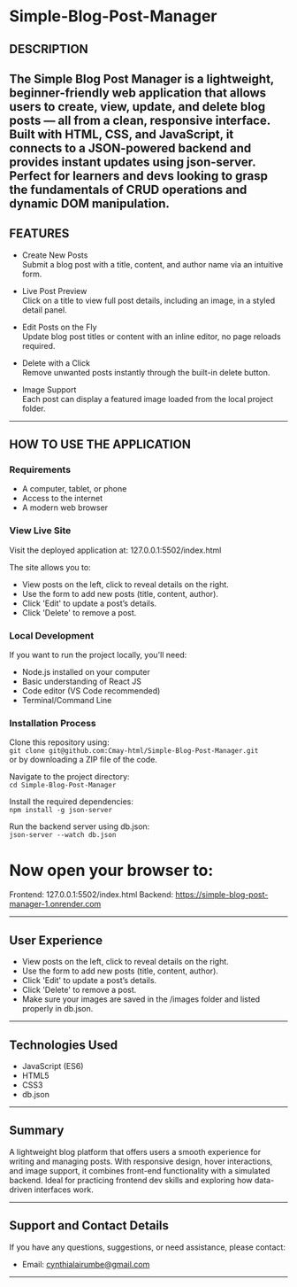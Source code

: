 # Simple-Blog-Post-Manager

## DESCRIPTION 
The Simple Blog Post Manager is a lightweight, beginner-friendly web application that allows users to create, view, update, and delete blog posts — all from a clean, responsive interface. Built with HTML, CSS, and JavaScript, it connects to a JSON-powered backend and provides instant updates using json-server. Perfect for learners and devs looking to grasp the fundamentals of CRUD operations and dynamic DOM manipulation.
---

## FEATURES 

- Create New Posts  
  Submit a blog post with a title, content, and author name via an intuitive form.

- Live Post Preview  
  Click on a title to view full post details, including an image, in a styled detail panel.

- Edit Posts on the Fly  
  Update blog post titles or content with an inline editor, no page reloads required.

- Delete with a Click  
  Remove unwanted posts instantly through the built-in delete button.

- Image Support  
  Each post can display a featured image loaded from the local project folder.

---

## HOW TO USE THE APPLICATION 

### Requirements
- A computer, tablet, or phone  
- Access to the internet  
- A modern web browser  

### View Live Site  
Visit the deployed application at: 127.0.0.1:5502/index.html 


 
The site allows you to:
 - View posts on the left, click to reveal details on the right.
- Use the form to add new posts (title, content, author).
- Click 'Edit' to update a post’s details.
- Click 'Delete' to remove a post.


### Local Development
If you want to run the project locally, you'll need:
- Node.js installed on your computer  
- Basic understanding of React JS  
- Code editor (VS Code recommended)  
- Terminal/Command Line  

### Installation Process
Clone this repository using:  
`git clone git@github.com:Cmay-html/Simple-Blog-Post-Manager.git`  
or by downloading a ZIP file of the code.

Navigate to the project directory:  
`cd Simple-Blog-Post-Manager`

Install the required dependencies:  
`npm install -g json-server`

Run the backend server using db.json:  
`json-server --watch db.json`

# Now open your browser to:
Frontend: 127.0.0.1:5502/index.html
Backend:  https://simple-blog-post-manager-1.onrender.com



---

## User Experience
- View posts on the left, click to reveal details on the right.
- Use the form to add new posts (title, content, author).
- Click 'Edit' to update a post’s details.
- Click 'Delete' to remove a post.
- Make sure your images are saved in the /images folder and listed properly in db.json.

---

## Technologies Used
- JavaScript (ES6)  
- HTML5 
- CSS3 
- db.json

---

## Summary
A lightweight blog platform that offers users a smooth experience for writing and managing posts. With responsive design, hover interactions, and image support, it combines front-end functionality with a simulated backend. Ideal for practicing frontend dev skills and exploring how data-driven interfaces work.

---

## Support and Contact Details
If you have any questions, suggestions, or need assistance, please contact:  
- Email: cynthialairumbe@gmail.com

---

